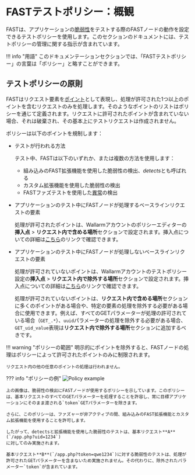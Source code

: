 [doc-insertion-points]:     insertion-points.md

[gl-vuln]:                  ../../terms-glossary.md#vulnerability
[gl-point]:                 ../../terms-glossary.md#point
[gl-anomaly]:               ../../terms-glossary.md#anomaly

# FASTテストポリシー：概観

FASTは、アプリケーションの[脆弱性][gl-vuln]をテストする際のFASTノードの動作を設定できるテストポリシーを使用します。このセクションのドキュメントには、テストポリシーの管理に関する指示が含まれています。

!!! info "用語"
    このドキュメンテーションセクションでは、「FASTテストポリシー」の言葉は「ポリシー」と略すことができます。

## テストポリシーの原則

FASTはリクエスト要素を[ポイント][gl-point]として表現し、処理が許可された1つ以上のポイントを含むリクエストのみを処理します。そのようなポイントのリストはポリシーを通じて定義されます。リクエストに許可されたポイントが含まれていない場合、それは破棄され、その基本上にテストリクエストは作成されません。

ポリシーは以下のポイントを規制します：

* テストが行われる方法

    テスト中、FASTは以下のいずれか、または複数の方法を使用します：

    * 組み込みのFAST拡張機能を使用した脆弱性の検出、*detects*とも呼ばれる
    * カスタム拡張機能を使用した脆弱性の検出
    * FASTファズテストを使用した[異常][gl-anomaly]の検出

* アプリケーションのテスト中にFASTノードが処理するベースラインリクエストの要素

    処理が許可されたポイントは、Wallarmアカウントのポリシーエディターの **挿入点** > **リクエスト内で含める場所**セクションで設定されます。挿入点についての詳細は[こちら][doc-insertion-points]のリンクで確認できます。

* アプリケーションのテスト中にFASTノードが処理しないベースラインリクエストの要素

    処理が許可されていないポイントは、Wallarmアカウントのテストポリシー設定の**挿入点** > **リクエスト内で除外する場所**セクションで設定されます。挿入点についての詳細は[こちら][doc-insertion-points]のリンクで確認できます。

    処理が許可されていないポイントは、**リクエスト内で含める場所**セクションに多くのポイントがある場合や、特定の要素の処理を除外する必要がある場合に使用できます。例えば、すべてのGETパラメーターが処理の許可されている場合（`GET_.*`）、`uuid`パラメーターの処理を除外する必要がある場合、`GET_uid_value`表現は**リクエスト内で除外する場所**セクションに追加するべきです。

!!! warning "ポリシーの範囲"
    明示的にポイントを除外すると、FASTノードの処理はポリシーによって許可されたポイントのみに制限されます。

    リクエスト内の他の任意のポイントの処理は行われません。

??? info "ポリシーの例"
    ![Policy example](../../../images/fast/operations/common/test-policy/overview/policy-flow-example.png)

    上の画像は、脆弱性の検出にFASTノードが使用するポリシーを示しています。このポリシーは、基本リクエストのすべてのGETパラメーターを処理することを許容し、常に目標アプリケーションにそのまま渡される`token`GETパラメーターを除きます。

    さらに、このポリシーは、ファズャーが非アクティブの間、組み込みのFAST拡張機能とカスタム拡張機能を使用することを許可します。

    したがって、detectsと拡張機能を使用した脆弱性のテストは、基本リクエスト**A**(`/app.php?uid=1234`)
    に対してのみ実施されます。

    基本リクエスト**B**(`/app.php?token=qwe1234`)に対する脆弱性のテストは、処理が許可されたGETパラメーターを含まないため実施されません。その代わりに、除外されたパラメーター`token`が含まれています。